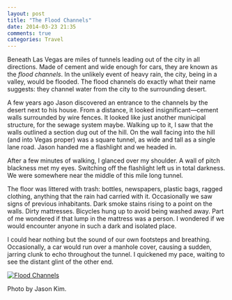```yaml
---
layout: post
title: "The Flood Channels"
date: 2014-03-23 21:35
comments: true
categories: Travel
---
```

Beneath Las Vegas are miles of tunnels leading out of the city in all directions. Made of cement and wide enough for cars, they are known as the *flood channels*. In the unlikely event of heavy rain, the city, being in a valley, would be flooded. The flood channels do exactly what their name suggests: they channel water from the city to the surrounding desert.

A few years ago Jason discovered an entrance to the channels by the desert next to his house. From a distance, it looked insignificant—cement walls surrounded by wire fences. It looked like just another municipal structure, for the sewage system maybe. Walking up to it, I saw that the walls outlined a section dug out of the hill. On the wall facing into the hill (and into Vegas proper) was a square tunnel, as wide and tall as a single lane road. Jason handed me a flashlight and we headed in.

After a few minutes of walking, I glanced over my shoulder. A wall of pitch blackness met my eyes. Switching off the flashlight left us in total darkness. We were somewhere near the middle of this mile long tunnel.

The floor was littered with trash: bottles, newspapers, plastic bags, ragged clothing, anything that the rain had carried with it. Occasionally we saw signs of previous inhabitants. Dark smoke stains rising to a point on the walls. Dirty mattresses. Bicycles hung up to avoid being washed away. Part of me wondered if that lump in the mattress was a person. I wondered if we would encounter anyone in such a dark and isolated place.

I could hear nothing but the sound of our own footsteps and breathing. Occasionally, a car would run over a manhole cover, causing a sudden, jarring clunk to echo throughout the tunnel. I quickened my pace, waiting to see the distant glint of the other end.

[![Flood Channels](/images/floodchannels.jpg)](https://scontent-b-iad.xx.fbcdn.net/hphotos-frc3/t1.0-9/544628_419618904719536_1920774910_n.jpg)

Photo by Jason Kim.